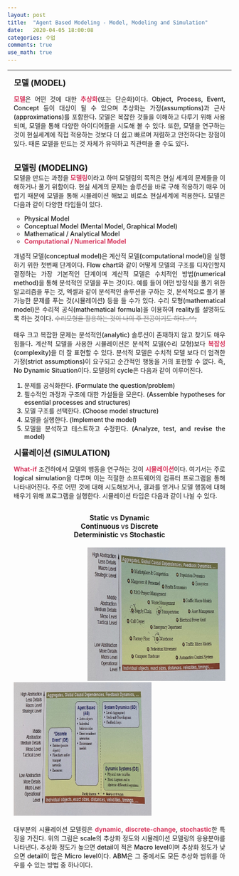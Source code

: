 ```yaml
---
layout: post
title:  "Agent Based Modeling - Model, Modeling and Simulation"
date:   2020-04-05 18:00:08
categories: 수업
comments: true
use_math: true
---
```

-----
<span style = "font-weight:700; font-size:1.3em; margin-left: 0.8em; margin-right: 1em;">
모델 (MODEL)
</span>
<br>
<div style = "font-weight:500; font-size:1.0em; margin-left: 1em; margin-right: 1em;text-align:justify; ">

<b style = "color:#d7385e;font-size:1.2">모델</b>은 어떤 것에 대한 <b style = "color:#d7385e;font-size:1.2">추상화</b>(또는 단순화)이다. Object, Process, Event, Concept 등이 대상이 될 수 있으며 추상화는 가정(assumptions)과 근사(approximations)를 포함한다. 모델은 복잡한 것들을 이해하고 다루기 위해 사용되며, 모델을 통해 다양한 아이디어들을 시도해 볼 수 있다. 또한, 모델을 연구하는 것이 현실세계에 직접 적용하는 것보다 더 쉽고 빠르며 저렴하고 안전하다는 장점이 있다. 때론 모델을 만드는 것 자체가 유익하고 직관력을 줄 수도 있다. 
</div>
<br>
<span style = "font-weight:700; font-size:1.3em; margin-left: 0.8em; margin-right: 1em;">
모델링 (MODELING)
</span>
<br>
<div style = "font-weight:500; font-size:1.0em; margin-left: 1em; margin-right: 1em;text-align:justify; ">
모델을 만드는 과정을 <b style = "color:#d7385e;font-size:1.2">모델링</b>이라고 하며 모델링의 목적은 현실 세계의 문제들을 이해하거나 풀기 위함이다. 현실 세계의 문제는 솔루션을 바로 구해 적용하기 매우 어렵기 때문에 모델을 통해 시뮬레이션 해보고 비로소 현실세계에 적용한다. 모델은 다음과 같이 다양한 타입들이 있다. 

<ul>
<li type = "circle">Physical Model  </li>
<li type = "circle">Conceptual Model (Mental Model, Graphical Model)</li>
<li type = "circle">Mathematical / Analytical Model</li>
<li type = "circle"><b style = "color:#d7385e;font-size:1.2">Computational / Numerical Model</b></li>
</ul>

개념적 모델(conceptual model)은 계산적 모델(computational model)을 실행하기 위한 첫번째 단계이다. Flow chart와 같이 어떻게 모델의 구조를 디자인할지 결정하는 가장 기본적인 단계이며 계산적 모델은 수치적인 방법(numerical method)을 통해 분석적인 모델을 푸는 것이다. 예를 들어 어떤 방정식을 풀기 위한 알고리즘을 푸는 것, 엑셀과 같이 분석적인 솔루션을 구하는 것, 분석적으로 풀기 불가능한 문제를 푸는 것(시뮬레이션) 등을 들 수가 있다. 수리 모형(mathematical model)은 수리적 공식(mathematical formula)을 이용하여 reality를 설명하도록 하는 것이다. <strike style = "color:grey;font-size:0.5"> 수리모형을 활용하는 것이 나의 주 전공이기도 하다..^^;</strike>
<br><br>
매우 크고 복잡한 문제는 분석적인(analytic) 솔루션이 존재하지 않고 찾기도 매우 힘들다. 계산적 모델을 사용한 시뮬레이션은 분석적 모델(수리 모형)보다 <b style = "color:#d7385e;font-size:1.2">복잡성</b>(complexity)을 더 잘 표현할 수 있다. 분석적 모델은 수치적 모델 보다 더 엄격한 가정(strict assumptions)이 요구되고 순간적인 행동을 거의 표현할 수 없다. 즉, No Dynamic Situation이다. 모델링의 cycle은 다음과 같이 이루어진다.  

<ol>
<li>문제를 공식화한다. (Formulate the question/problem) </li>
<li>필수적인 과정과 구조에 대한 가설들을 모은다. (Assemble hypotheses for essential processes and structures)  </li>
<li>모델 구조를 선택한다. (Choose model structure)  </li>
<li>모델을 실행한다. (Implement the model) </li>
<li>모델을 분석하고 테스트하고 수정한다. (Analyze, test, and revise the model) </li>
</ol>
</div>
<span style = "font-weight:700; font-size:1.3em; margin-left: 0.8em; margin-right: 1em;">
시뮬레이션 (SIMULATION)
</span>
<br>
<div style = "font-weight:500; font-size:1.0em; margin-left: 1em; margin-right: 1em;text-align:justify; ">

<b style = "color:#d7385e;font-size:1.2">What-if</b> 조건하에서 모델의 행동을 연구하는 것이 <b style = "color:#d7385e;font-size:1.2">시뮬레이션</b>이다. 여기서는 주로 logical simulation을 다루며 이는 적절한 소프트웨어의 컴퓨터 프로그램을 통해 나타내어진다. 주로 어떤 것에 대해 시도해보거나, 결과를 얻거나 모델 행동에 대해 배우기 위해 프로그램을 실행한다. 시뮬레이션 타입은 다음과 같이 나뉠 수 있다. 
<br><br>
<div style = "font-weight:500; font-size:1.1em; text-align:center; ">
<b>Static </b> vs  <b>Dynamic</b><br>
<b>Continuous </b> vs <b> Discrete</b><br>
<b>Deterministic </b> vs <b> Stochastic</b><br><br>
</div>
</div>

<div style="border: 1px; float: right;margin-left: 1em; margin-right: 1em; " >
<img src="/images/post_img/NL7.jpg" width="310" height="300" >
</div>
<div style="border: 1px; margin-left: 1em; margin-right: 1em; ">
<img src="/images/post_img/NL6.jpg" width="310" height="300">
</div>

<div style = "font-weight:500; font-size:1.0em; margin-left: 1em; margin-right: 1em;text-align:justify; ">
<br>
대부분의 시뮬레이션 모델링은 <b style = "color:#d7385e;font-size:1.2">dynamic</b>, <b style = "color:#d7385e;font-size:1.2">discrete-change</b>, <b style = "color:#d7385e;font-size:1.2">stochastic</b>한 특징을 가진다. 위의 그림은 scale의 추상화 정도와 시뮬레이션 모델링의 응용분야를 나타낸다. 추상화 정도가 높으면 detail이 적은 Macro level이며 추상화 정도가 낮으면 detail이 많은 Micro level이다. ABM은 그 중에서도 모든 추상화 범위를 아우를 수 있는 방법 중 하나이다. 
<br><br>
</div>

